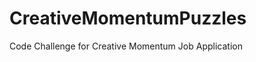 CreativeMomentumPuzzles
=======================

Code Challenge for Creative Momentum Job Application
